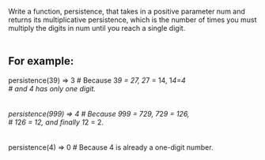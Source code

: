 Write a function, persistence, that takes in a positive parameter num and returns its multiplicative persistence, which is the number of times you must multiply the digits in num until you reach a single digit.
<br><br>
## For example:

 persistence(39) => 3  # Because 3*9 = 27, 2*7 = 14, 1*4=4<br>
                       # and 4 has only one digit.<br>
<br>
<br>
 persistence(999) => 4 # Because 9*9*9 = 729, 7*2*9 = 126,<br>
                       # 1*2*6 = 12, and finally 1*2 = 2.<br>
<br><br>
 persistence(4) => 0   # Because 4 is already a one-digit number.<br>
